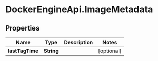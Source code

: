 # DockerEngineApi.ImageMetadata

## Properties
Name | Type | Description | Notes
------------ | ------------- | ------------- | -------------
**lastTagTime** | **String** |  | [optional] 


